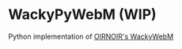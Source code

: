 # WackyPyWebM (WIP)
Python implementation of [OIRNOIR's WackyWebM](https://github.com/OIRNOIR/WackyWebM)
